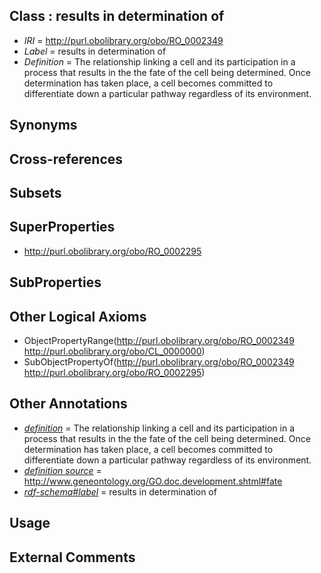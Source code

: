 
## Class : results in determination of

 * *IRI* = http://purl.obolibrary.org/obo/RO_0002349
 * *Label* = results in determination of
 * *Definition* = The relationship linking a cell and its participation in a process that results in the the fate of the cell being determined. Once determination has taken place, a cell becomes committed to differentiate down a particular pathway regardless of its environment. 

## Synonyms


## Cross-references


## Subsets


## SuperProperties

 * <http://purl.obolibrary.org/obo/RO_0002295>

## SubProperties


## Other Logical Axioms

 * ObjectPropertyRange(<http://purl.obolibrary.org/obo/RO_0002349> <http://purl.obolibrary.org/obo/CL_0000000>)
 * SubObjectPropertyOf(<http://purl.obolibrary.org/obo/RO_0002349> <http://purl.obolibrary.org/obo/RO_0002295>)

## Other Annotations

 * *[definition](../../IAO/15/IAO_0000115.md)* = The relationship linking a cell and its participation in a process that results in the the fate of the cell being determined. Once determination has taken place, a cell becomes committed to differentiate down a particular pathway regardless of its environment. 
 * *[definition source](../../IAO/19/IAO_0000119.md)* = http://www.geneontology.org/GO.doc.development.shtml#fate
 * *[rdf-schema#label](../../el/rdf-schema#label.md)* = results in determination of

## Usage


## External Comments


